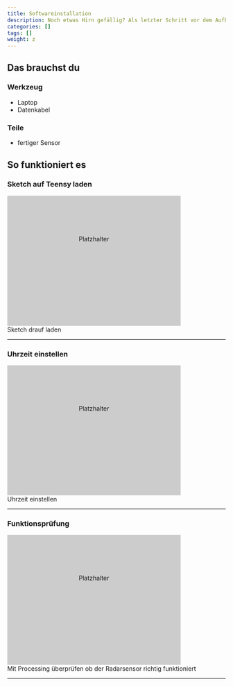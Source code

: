 ```yaml
---
title: Softwareinstallation
description: Noch etwas Hirn gefällig? Als letzter Schritt vor dem Aufbau an der Straße muss die Software auf den Teensy
categories: []
tags: []
weight: z
---
```


## Das brauchst du

<div class="row">
    <div class="col-md-6">
       <h3>Werkzeug</h3>
       <ul>
       <li>Laptop</li>
       <li>Datenkabel</li>
       </ul>
</div>
    <div class="col-md-6">
<h3>Teile</h3>
<ul>
       <li>fertiger Sensor</li>
       </ul> 
       </div>
</div>

## So funktioniert es 
### Sketch auf Teensy laden
<div class="row">
    <div class="col-md-6">
       <div style="width: 400px; height: 300px; background-color: #cccccc; text-align: center; line-height: 200px;">
    Platzhalter
</div> </div>
    <div class="col-md-6" style="display: flex; flex-direction: column; justify-content: center;">
Sketch drauf laden
    </div>
</div>
<hr class="my-4"> <!-- Trennlinie -->

### Uhrzeit einstellen
<div class="row">
    <div class="col-md-6">
       <div style="width: 400px; height: 300px; background-color: #cccccc; text-align: center; line-height: 200px;">
    Platzhalter
</div> </div>
    <div class="col-md-6" style="display: flex; flex-direction: column; justify-content: center;">
Uhrzeit einstellen
    </div>
</div>
<hr class="my-4"> <!-- Trennlinie -->

### Funktionsprüfung
<div class="row">
    <div class="col-md-6">
       <div style="width: 400px; height: 300px; background-color: #cccccc; text-align: center; line-height: 200px;">
    Platzhalter
</div> </div>
    <div class="col-md-6" style="display: flex; flex-direction: column; justify-content: center;">
Mit Processing überprüfen ob der Radarsensor richtig funktioniert
    </div>
</div>
<hr class="my-4"> <!-- Trennlinie -->